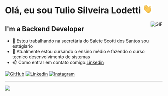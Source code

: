 # Olá, eu sou Tulio Silveira Lodetti <img width="30px" height="30" src="https://github.com/SatYu26/SatYu26/raw/master/Assets/Hi.gif" />

<img align="right" alt="GIF" height="160px" src="https://octodex.github.com/images/daftpunktocat-guy.gif" />

## I'm a Backend Developer
- 🔧 Estou trabalhando na secretária do Salete Scotti dos Santos sou estágiario
- 🌱 Atualmente estou cursando o ensino médio e fazendo o curso tecnico desenvolvimento de sistemas
- 📫 Como entrar em contato comigo:[Linkedin](https://www.linkedin.com/in/TULIOLODETTI/)

[![GitHub](https://img.shields.io/badge/Github-100000?style=for-the-badge&logo=github&logoColor=white)](https://github.com/TulioSilveiraLodetti)
[![Linkedin](https://img.shields.io/badge/Linkedin-0077B5?style=for-the-badge&logo=linkedin&logoColor=white)](https://www.linkedin.com/in/TULIOLODETTI/)
[![Instagram](https://img.shields.io/badge/Instagram-E4405F?style=for-the-badge&logo=instagram&logoColor=white)](https://www.instagram.com/eutuliolodetti/) 

---
<img src="https://imgur.com/rilHVxA.png"/> 
